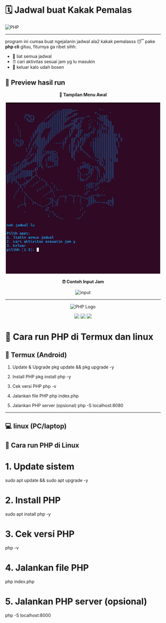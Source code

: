 # 🗓️ Jadwal buat Kakak Pemalas  

![PHP](https://img.shields.io/badge/PHP-777BB4?logo=php&logoColor=white&style=for-the-badge)  

---

program ini cumaa buat ngejalanin jadwal ala2 kakak pemalasss 😴 pake **php cli** gituu, fiturnya ga ribet sihh:  
- 📖 liat semua jadwal  
- ⏰ cari aktivitas sesuai jam yg lu masukin  
- 🚪 keluar kalo udah bosen  

## 📸 Preview hasil run  

<p align="center">  
  <b>📌 Tampilan Menu Awal</b><br><br>  
  <img src="assets/preview.jpg" alt="menu" width="500">  
</p>  

<p align="center">  
  <b>⏰ Contoh Input Jam</b><br><br>  
  <img src="assets/preview%02.jpg" alt="input" width="500">  
</p>

---

<p align="center">
  <img src="https://www.php.net/images/logos/new-php-logo.svg" alt="PHP Logo" width="150"/>
</p>

<p align="center">
  <img src="https://img.shields.io/badge/Language-PHP-777BB4?style=for-the-badge&logo=php&logoColor=white"/>
  <img src="https://img.shields.io/badge/Terminal-Termux-000000?style=for-the-badge&logo=android&logoColor=green"/>
  <img src="https://img.shields.io/badge/System-Linux-FCC624?style=for-the-badge&logo=linux&logoColor=black"/>
</p>

# 🚀 Cara run PHP di Termux dan linux

## 📱 Termux (Android)

 1. Update & Upgrade
pkg update && pkg upgrade -y

 2. Install PHP
pkg install php -y

 3. Cek versi PHP
php -v

 4. Jalankan file PHP
php index.php

 5. Jalankan PHP server (opsional)
php -S localhost:8080

---
## 💻 linux (PC/laptop)

## 🚀 Cara run PHP di  Linux

# 1. Update sistem
sudo apt update && sudo apt upgrade -y

# 2. Install PHP
sudo apt install php -y

# 3. Cek versi PHP
php -v

# 4. Jalankan file PHP
php index.php

# 5. Jalankan PHP server (opsional)
php -S localhost:8000